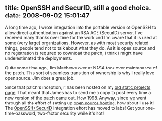 title: OpenSSH and SecurID, still a good choice.
date: 2008-09-02 15:01:47
---

<p>A long time ago, I wrote integration into the portable version of OpenSSH to allow direct authentication against an RSA ACE (SecurID) server. I've received many thanks over time for the work and I'm aware that it is used at some (very large) organizations. However, as with most security related things, people tend not to talk about what they do. As it is open source and no registration is required to download the patch, I think I might have underestimated the deployments.</p>  <p>Quite some time ago, Jim Matthews over at NASA took over maintenance of the patch. This sort of seamless transition of ownership is why I really love open source. Jim does a great job.</p>  <p>Since that patch's inception, it has been hosted on my <a href="http://lethargy.org/%7Ejesus/projects/">old static projects page</a>. That meant that James has to send me a copy to post every time a new version of the patch came out. How 1998. Anyway, since <a href="http://omniti.com/">we</a> went through all the effort of setting up <a href="https://labs.omniti.com/">open source hosting</a>, how about I use it!  The <a href="https://labs.omniti.com/trac/openssh-securid">OpenSSH+SecurID</a> integration effort has moved to labs!  Get your one-time-password, two-factor security while it's hot!</p>
